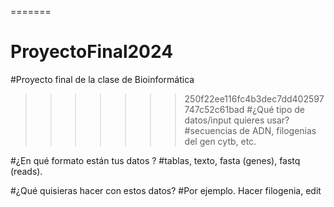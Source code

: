 =======
# ProyectoFinal2024
#Proyecto final de la clase de Bioinformática
>>>>>>> 250f22ee116fc4b3dec7dd402597747c52c61bad
#¿Qué tipo de datos/input quieres usar? 
#secuencias de ADN, filogenias del gen cytb, etc.

#¿En qué formato están tus datos ?
#tablas, texto, fasta (genes), fastq (reads).

#¿Qué quisieras hacer con estos datos?
#Por ejemplo. Hacer filogenia, edit
